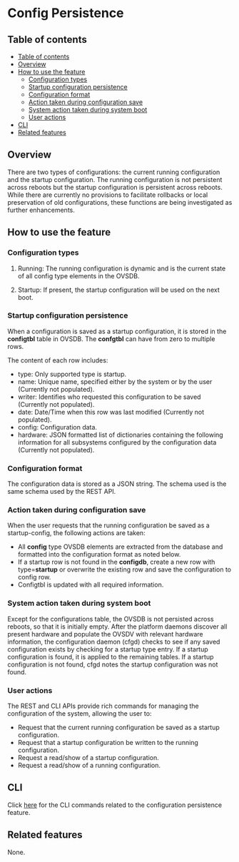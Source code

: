 # Config Persistence

## Table of contents
- [Table of contents](#table-of-contents)
- [Overview](#overview)
- [How to use the feature](#how-to-use-the-feature)
	- [Configuration types](#configuration-types)
	- [Startup configuration persistence](#startup-configuration-persistence)
	- [Configuration format](#configuration-format)
	- [Action taken during configuration save](#action-taken-during-configuration-save)
	- [System action taken during system boot](#system-action-taken-during-system-boot)
	- [User actions](#user-actions)
- [CLI](#cli)
- [Related features](#related-features)

## Overview
 <!--Provide an overview here. This overview should give the reader an introduction of when, where and why they would use the feature. -->
There are two types of configurations: the current running configuration and the startup configuration. The running configuration is not persistent across reboots but the startup configuration is persistent across reboots. While there are currently no provisions to facilitate rollbacks or local preservation of old configurations, these functions are being investigated as further enhancements.

## How to use the feature
### Configuration types
1) Running: The running configuration is dynamic and is the current state of all config type elements in the OVSDB.

2) Startup: If present, the startup configuration will be used on the next boot.

### Startup configuration persistence
When a configuration is saved as a startup configuration, it is stored in the **configtbl** table in OVSDB. The **confgtbl** can have from zero to multiple rows.

The content of each row includes:

- type: Only supported type is startup.
- name: Unique name, specified either by the system or by the user (Currently not populated).
- writer: Identifies who requested this configuration to be saved (Currently not populated).
- date: Date/Time when this row was last modified (Currently not populated).
- config: Configuration data.
- hardware: JSON formatted list of dictionaries containing the following information for all subsystems configured by the configuration data (Currently not populated).

### Configuration format
The configuration data is stored as a JSON string. The schema used is the same schema used by the REST API.
### Action taken during configuration save
When the user requests that the running configuration be saved as a startup-config, the following actions are taken:

-  All **config** type OVSDB elements are extracted from the database and formatted into the configuration format as noted below.
-  If a startup row is not found in the **configdb**, create a new row with type=**startup** or overwrite the existing row and save the configuration to config row.
- Configtbl is updated with all required information.

### System action taken during system boot
Except for the configurations table, the OVSDB is not persisted across reboots, so that it is initially empty. After the platform daemons discover all present hardware and populate the OVSDV with relevant hardware information, the configuration daemon (cfgd) checks to see if any saved configuration exists by checking for a startup type entry. If a startup configuration is found, it is applied to the remaining tables. If a startup configuration is not found, cfgd notes the startup configuration was not found.

### User actions

The REST and CLI APIs provide rich commands for managing the configuration of the system, allowing the user to:

- Request that the current running configuration be saved as a startup configuration.
- Request that a startup configuration be written to the running configuration.
- Request a read/show of a startup configuration.
- Request a read/show of a running configuration.

## CLI
<!--Provide a link to the CLI command related to the feature. The CLI files will be generated to a CLI directory.  -->
Click [here](/documents/user/config_persistence_cli) for the CLI commands related to the configuration persistence feature.
## Related features
None.
